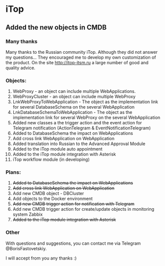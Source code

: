 # iTop
## Added the new objects in CMDB

### Many thanks

Many thanks to the Russian community iTop. Although they did not answer my questions... They encouraged me to develop my own customization of the product. On the site http://itop-itsm.ru a large number of good and quality advice.

### Objects:

1. WebProxy - an object can include multiple WebApplications.
2. WebProxyCluster - an object can include multiple WebProxy
3. LnkWebProxyToWebApplication - The object as the implementation link for several DatabaseSchema on the several WebApplication
4. LnkDatabaseSchemaToWebApplication - The object as the implementation link for several WebProxy on the several WebApplication
5. Added new classes a the trigger action and the event action for Telegram notification (ActionTelegram & EventNotificationTelegram)
6. Added to DatabaseSchema the impact on WebApplications 
7. Add cross link WebApplication on WebApplication
8. Added translation into Russian to the Advanced Approval Module
9. Added to the iTop module auto appointment 
10. Added to the iTop module integration with Asterisk
11. iTop workflow module (in developing)

### Plans:

1. ~~Added to DatabaseSchema the impact on WebApplications~~
2. ~~Add cross link WebApplication on WebApplication~~
3. Add new CMDB object - DBCluster
4. Add objects to the Docker environment
5. ~~Add new CMDB trigger action for notification with Telegram~~
6. Add new CMDB trigger action for create/update objects in monitoring system Zabbix
7. ~~Added to the iTop module integration with Asterisk~~

### Other

With questions and suggestions, you can contact me via Telegram @BorisFastovetskiy.

I will accept from you any thanks :)
